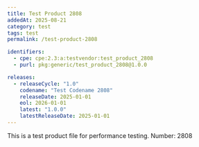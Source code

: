 ```yaml
---
title: Test Product 2808
addedAt: 2025-08-21
category: test
tags: test
permalink: /test-product-2808

identifiers:
  - cpe: cpe:2.3:a:testvendor:test_product_2808
  - purl: pkg:generic/test_product_2808@1.0.0

releases:
  - releaseCycle: "1.0"
    codename: "Test Codename 2808"
    releaseDate: 2025-01-01
    eol: 2026-01-01
    latest: "1.0.0"
    latestReleaseDate: 2025-01-01
---
```


This is a test product file for performance testing. Number: 2808
